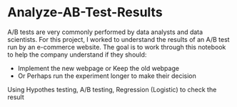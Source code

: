 # Analyze-AB-Test-Results
A/B tests are very commonly performed by data analysts and data scientists. For this project, I worked to understand the results of an A/B test run by an e-commerce website. 
The goal is to work through this notebook to help the company understand if they should:  
- Implement the new webpage or Keep the old webpage
- Or Perhaps run the experiment longer to make their decision

Using Hypothes testing, A/B testing, Regression (Logistic) to check the result 
